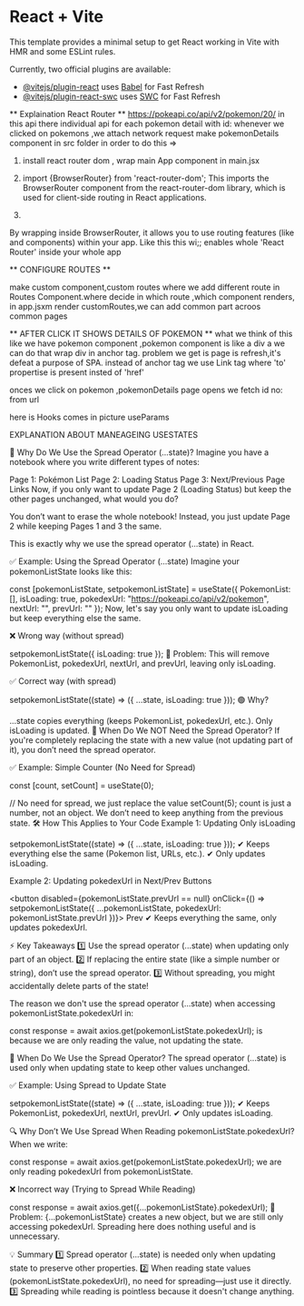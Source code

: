 # React + Vite

This template provides a minimal setup to get React working in Vite with HMR and some ESLint rules.

Currently, two official plugins are available:

- [@vitejs/plugin-react](https://github.com/vitejs/vite-plugin-react/blob/main/packages/plugin-react/README.md) uses [Babel](https://babeljs.io/) for Fast Refresh
- [@vitejs/plugin-react-swc](https://github.com/vitejs/vite-plugin-react-swc) uses [SWC](https://swc.rs/) for Fast Refresh



** Explaination React Router **
https://pokeapi.co/api/v2/pokemon/20/
in this api there individual api for each pokemon detail with id:
whenever we clicked on pokemons ,we attach network request 
make pokemonDetails component in src folder
in order to do this =>   
1) install react router dom , wrap main App component  in main.jsx

2) import {BrowserRouter} from 'react-router-dom';
This imports the BrowserRouter component from the react-router-dom library, which is used for client-side routing in React applications.

 3) <BrowserRouter>
<App />
</BrowserRouter>
By wrapping <App /> inside BrowserRouter, it allows you to use routing features (like <Routes> and <Route> components) within your app.
Like this  this wi;; enables whole 'React Router' inside your whole app


** CONFIGURE ROUTES **

make custom component,custom routes where we add different route in Routes Component.where decide in which route ,which component renders,
in app.jsxm render customRoutes,we can add common part acroos common pages 


** AFTER CLICK IT SHOWS DETAILS OF POKEMON **
what we think of this like we have pokemon component ,pokemon component is like a div a we can do that wrap div in anchor tag. problem we get is page is refresh,it's defeat a purpose of SPA. 
instead of anchor tag we use Link tag where 'to' propertise is present insted of 'href' 

onces we click on pokemon ,pokemonDetails page opens we fetch id no: from url 

here is Hooks comes in picture useParams



EXPLANATION ABOUT MANEAGEING USESTATES

🎯 Why Do We Use the Spread Operator (...state)?
Imagine you have a notebook where you write different types of notes:

Page 1: Pokémon List
Page 2: Loading Status
Page 3: Next/Previous Page Links
Now, if you only want to update Page 2 (Loading Status) but keep the other pages unchanged, what would you do?

You don’t want to erase the whole notebook! Instead, you just update Page 2 while keeping Pages 1 and 3 the same.

This is exactly why we use the spread operator (...state) in React.

✅ Example: Using the Spread Operator (...state)
Imagine your pokemonListState looks like this:


const [pokemonListState, setpokemonListState] = useState({
    PokemonList: [],
    isLoading: true,
    pokedexUrl: "https://pokeapi.co/api/v2/pokemon",
    nextUrl: "",
    prevUrl: ""
});
Now, let's say you only want to update isLoading but keep everything else the same.

❌ Wrong way (without spread)

setpokemonListState({ isLoading: true });
🚨 Problem: This will remove PokemonList, pokedexUrl, nextUrl, and prevUrl, leaving only isLoading.

✅ Correct way (with spread)

setpokemonListState((state) => ({ ...state, isLoading: true }));
🟢 Why?

...state copies everything (keeps PokemonList, pokedexUrl, etc.).
Only isLoading is updated.
🤔 When Do We NOT Need the Spread Operator?
If you're completely replacing the state with a new value (not updating part of it), you don’t need the spread operator.

✅ Example: Simple Counter (No Need for Spread)

const [count, setCount] = useState(0);

// No need for spread, we just replace the value
setCount(5);
count is just a number, not an object.
We don’t need to keep anything from the previous state.
🛠 How This Applies to Your Code
Example 1: Updating Only isLoading

setpokemonListState((state) => ({ ...state, isLoading: true }));
✔ Keeps everything else the same (Pokemon list, URLs, etc.).
✔ Only updates isLoading.

Example 2: Updating pokedexUrl in Next/Prev Buttons

<button 
    disabled={pokemonListState.prevUrl == null} 
    onClick={() => setpokemonListState({ ...pokemonListState, pokedexUrl: pokemonListState.prevUrl })}>
    Prev
</button>
✔ Keeps everything the same, only updates pokedexUrl.

⚡ Key Takeaways
1️⃣ Use the spread operator (...state) when updating only part of an object.
2️⃣ If replacing the entire state (like a simple number or string), don’t use the spread operator.
3️⃣ Without spreading, you might accidentally delete parts of the state!

The reason we don't use the spread operator (...state) when accessing pokemonListState.pokedexUrl in:


const response = await axios.get(pokemonListState.pokedexUrl);
is because we are only reading the value, not updating the state.

🚀 When Do We Use the Spread Operator?
The spread operator (...state) is used only when updating state to keep other values unchanged.

✅ Example: Using Spread to Update State

setpokemonListState((state) => ({ ...state, isLoading: true }));
✔ Keeps PokemonList, pokedexUrl, nextUrl, prevUrl.
✔ Only updates isLoading.

🔍 Why Don’t We Use Spread When Reading pokemonListState.pokedexUrl?
When we write:


const response = await axios.get(pokemonListState.pokedexUrl);
we are only reading pokedexUrl from pokemonListState.

❌ Incorrect way (Trying to Spread While Reading)

const response = await axios.get({...pokemonListState}.pokedexUrl); 
🚨 Problem: {...pokemonListState} creates a new object, but we are still only accessing pokedexUrl. Spreading here does nothing useful and is unnecessary.

💡 Summary
1️⃣ Spread operator (...state) is needed only when updating state to preserve other properties.
2️⃣ When reading state values (pokemonListState.pokedexUrl), no need for spreading—just use it directly.
3️⃣ Spreading while reading is pointless because it doesn't change anything.